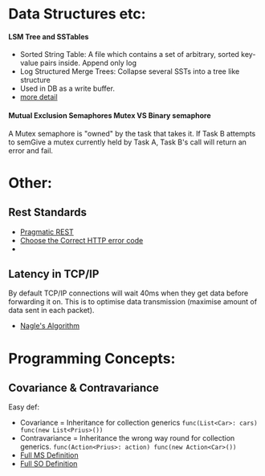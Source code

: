 # Data Structures etc:
#### LSM Tree and SSTables
* Sorted String Table: A file which contains a set of arbitrary, sorted key-value pairs inside. Append only log
* Log Structured Merge Trees: Collapse several SSTs into a tree like structure
* Used in DB as a write buffer.
* [more detail](https://www.igvita.com/2012/02/06/sstable-and-log-structured-storage-leveldb/)

#### Mutual Exclusion Semaphores Mutex VS Binary semaphore
A Mutex semaphore is "owned" by the task that takes it. If Task B attempts to semGive a mutex currently held by Task A, Task B's call will return an error and fail.

# Other:
## Rest Standards
 * [Pragmatic REST](https://www.vinaysahni.com/best-practices-for-a-pragmatic-restful-api)
 * [Choose the Correct HTTP error code](https://racksburg.com/choosing-an-http-status-code/)
 * 

## Latency in TCP/IP
By default TCP/IP connections will wait 40ms when they get data before forwarding it on. This is to optimise data transmission (maximise amount of data sent in each packet).
* [Nagle's Algorithm](https://en.wikipedia.org/wiki/Nagle%27s_algorithm)

# Programming Concepts:
## Covariance & Contravariance

Easy def:
* Covariance = Inheritance for collection generics `func(List<Car>: cars)  func(new List<Prius>())`
* Contravariance = Inheritance the wrong way round for collection generics. `func(Action<Prius>: action) func(new Action<Car>())`
* [Full MS Definition](https://docs.microsoft.com/en-us/dotnet/standard/generics/covariance-and-contravariance#:~:text=Covariance%20and%20contravariance%20are%20terms,assigning%20and%20using%20generic%20types)
* [Full SO Definition](https://stackoverflow.com/questions/2662369/covariance-and-contravariance-real-world-example)  
